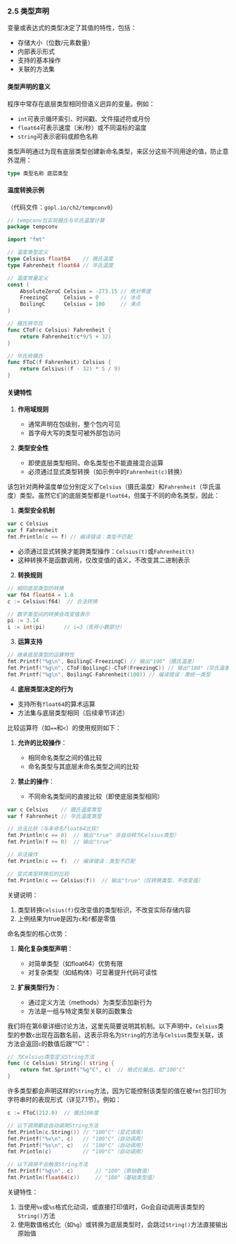 ### 2.5 类型声明

变量或表达式的类型决定了其值的特性，包括：
- 存储大小（位数/元素数量）
- 内部表示形式
- 支持的基本操作
- 关联的方法集

#### 类型声明的意义
程序中常存在底层类型相同但语义迥异的变量。例如：
- `int`可表示循环索引、时间戳、文件描述符或月份
- `float64`可表示速度（米/秒）或不同温标的温度
- `string`可表示密码或颜色名称

类型声明通过为现有底层类型创建新命名类型，来区分这些不同用途的值，防止意外混用：
```go
type 类型名称 底层类型
```

#### 温度转换示例
（代码文件：`gopl.io/ch2/tempconv0`）
```go
// tempconv包实现摄氏与华氏温度计算
package tempconv

import "fmt"

// 温度类型定义
type Celsius float64    // 摄氏温度
type Fahrenheit float64 // 华氏温度

// 温度常量定义
const (
    AbsoluteZeroC Celsius = -273.15 // 绝对零度
    FreezingC     Celsius = 0       // 冰点
    BoilingC      Celsius = 100     // 沸点
)

// 摄氏转华氏
func CToF(c Celsius) Fahrenheit {
    return Fahrenheit(c*9/5 + 32)
}

// 华氏转摄氏
func FToC(f Fahrenheit) Celsius {
    return Celsius((f - 32) * 5 / 9)
}
```

#### 关键特性
1. **作用域规则**  
   - 通常声明在包级别，整个包内可见
   - 首字母大写的类型可被外部包访问

2. **类型安全性**  
   - 即使底层类型相同，命名类型也不能直接混合运算
   - 必须通过显式类型转换（如示例中的`Fahrenheit(c)`转换）

该包针对两种温度单位分别定义了`Celsius`（摄氏温度）和`Fahrenheit`（华氏温度）类型。虽然它们的底层类型都是`float64`，但属于不同的命名类型，因此：

1. **类型安全机制**
```go
var c Celsius
var f Fahrenheit
fmt.Println(c == f) // 编译错误：类型不匹配
```
- 必须通过显式转换才能跨类型操作：`Celsius(t)`或`Fahrenheit(t)`
- 这种转换不是函数调用，仅改变值的语义，不改变其二进制表示

2. **转换规则**
```go
// 相同底层类型的转换
var f64 float64 = 1.0
c := Celsius(f64)  // 合法转换

// 数字类型间的转换会改变值表示
pi := 3.14
i := int(pi)      // i=3（丢弃小数部分）
```

3. **运算支持**
```go
// 继承底层类型的运算特性
fmt.Printf("%g\n", BoilingC-FreezingC) // 输出"100"（摄氏温差）
fmt.Printf("%g\n", CToF(BoilingC)-CToF(FreezingC)) // 输出"180"（华氏温差）
fmt.Printf("%g\n", BoilingC-Fahrenheit(100)) // 编译错误：需统一类型
```

4. **底层类型决定的行为**
- 支持所有`float64`的算术运算
- 方法集与底层类型相同（后续章节详述）

比较运算符（如`==`和`<`）的使用规则如下：

1. **允许的比较操作**：
   - 相同命名类型之间的值比较
   - 命名类型与其底层未命名类型之间的比较

2. **禁止的操作**：
   - 不同命名类型间的直接比较（即使底层类型相同）

```go
var c Celsius    // 摄氏温度类型
var f Fahrenheit // 华氏温度类型

// 合法比较（与未命名float64比较）
fmt.Println(c == 0)  // 输出"true"（0自动转为Celsius类型）
fmt.Println(f >= 0)  // 输出"true"

// 非法操作
fmt.Println(c == f)  // 编译错误：类型不匹配

// 显式类型转换后的比较
fmt.Println(c == Celsius(f))  // 输出"true"（仅转换类型，不改变值）
```

关键说明：
1. 类型转换`Celsius(f)`仅改变值的类型标识，不改变实际存储内容
2. 上例结果为true是因为`c`和`f`都是零值

命名类型的核心优势：
1. **简化复杂类型声明**：
   - 对简单类型（如float64）优势有限
   - 对复杂类型（如结构体）可显著提升代码可读性

2. **扩展类型行为**：
   - 通过定义方法（methods）为类型添加新行为
   - 方法是一组与特定类型关联的函数集合

我们将在第6章详细讨论方法，这里先简要说明其机制。以下声明中，`Celsius`类型的参数`c`出现在函数名前，这表示将名为`String`的方法与`Celsius`类型关联，该方法会返回`c`的数值后跟"°C"：

```go
// 为Celsius类型定义String方法
func (c Celsius) String() string {
    return fmt.Sprintf("%g°C", c)  // 格式化输出，如"100°C"
}
```

许多类型都会声明这样的`String`方法，因为它能控制该类型的值在被`fmt`包打印为字符串时的表现形式（详见7.1节）。例如：

```go
c := FToC(212.0)  // 摄氏100度

// 以下调用都会自动调用String方法
fmt.Println(c.String()) // "100°C"（显式调用）
fmt.Printf("%v\n", c)   // "100°C"（自动调用）
fmt.Printf("%s\n", c)   // "100°C"（自动调用） 
fmt.Println(c)          // "100°C"（自动调用）

// 以下调用不会触发String方法
fmt.Printf("%g\n", c)       // "100"（原始数值）
fmt.Println(float64(c))     // "100"（基础类型值）
```

关键特性：
1. 当使用`%v`或`%s`格式化动词，或直接打印值时，Go会自动调用该类型的`String()`方法
2. 使用数值格式化（如`%g`）或转换为底层类型时，会跳过`String()`方法直接输出原始值